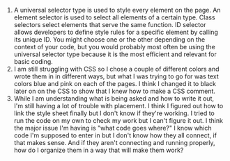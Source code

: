 1. A universal selector type is used to style every element on the page. An element selector is used to select all elements of a certain type. Class selectors select elements that serve the same function. ID selector allows developers to define style rules for a specific element by calling its unique ID. You might choose one or the other depending on the context of your code, but you would probably most often be using the universal selector type because it is the most efficient and relevant for basic coding.
2. I am still struggling with CSS so I chose a couple of different colors and wrote them in in different ways, but what I was trying to go for was text colors blue and pink on each of the pages. I think I changed it to black later on on the CSS to show that I knew how to make a CSS comment.
3. While I am understanding what is being asked and how to write it out, I'm still having a lot of trouble with placement. I think I figured out how to link the style sheet finally but I don't know if they're working. I tried to run the code on my own to check my work but I can't figure it out. I think the major issue I'm having is "what code goes where?" I know which code I'm supposed to enter in but I don't know how they all connect, if that makes sense. And if they aren't connecting and running properly, how do I organize them in a way that will make them work?
